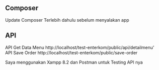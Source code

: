 
## Composer 
  Update Composer Terlebih dahulu sebelum menyalakan app 

## API
API Get Data Menu http://localhost/test-enterkom/public/api/detailmenu'
API Save Order http://localhost/test-enterkom/public/save-order

Saya menggunakan Xampp 8.2 dan Postman untuk Testing API nya  
